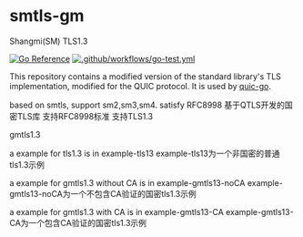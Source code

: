 # smtls-gm

Shangmi(SM) TLS1.3

[![Go Reference](https://pkg.go.dev/badge/github.com/quic-go/smtls-go1-19.svg)](https://pkg.go.dev/github.com/quic-go/smtls-go1-19)
[![.github/workflows/go-test.yml](https://github.com/quic-go/smtls-go1-19/actions/workflows/go-test.yml/badge.svg)](https://github.com/quic-go/smtls-go1-19/actions/workflows/go-test.yml)

This repository contains a modified version of the standard library's TLS implementation, modified for the QUIC protocol. It is used by [quic-go](https://github.com/lucas-clemente/quic-go).

based on smtls, support sm2,sm3,sm4.
satisfy RFC8998
基于QTLS开发的国密TLS库
支持RFC8998标准
支持TLS1.3

gmtls1.3

a example for tls1.3 is in example-tls13
example-tls13为一个非国密的普通tls1.3示例

a example for gmtls1.3 without CA is in example-gmtls13-noCA
example-gmtls13-noCA为一个不包含CA验证的国密tls1.3示例


a example for gmtls1.3 with CA is in example-gmtls13-CA
example-gmtls13-CA为一个包含CA验证的国密tls1.3示例

